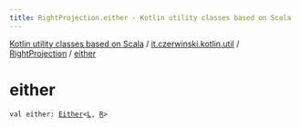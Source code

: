 ```yaml
---
title: RightProjection.either - Kotlin utility classes based on Scala
---
```


[Kotlin utility classes based on Scala](../../index.html) / [it.czerwinski.kotlin.util](../index.html) / [RightProjection](index.html) / [either](./either.html)

# either

`val either: `[`Either`](../-either/index.html)`<`[`L`](index.html#L)`, `[`R`](index.html#R)`>`